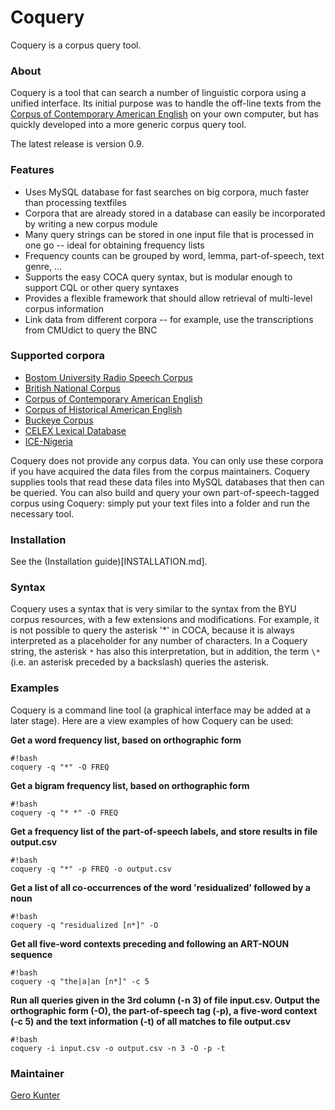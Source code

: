 # Coquery #

Coquery is a corpus query tool.

### About ###
Coquery is a tool that can search a number of linguistic corpora using a unified interface. Its initial purpose was to handle the off-line texts from the [Corpus of Contemporary American English](http://corpus.byu.edu/coca/) on your own computer, but has quickly developed into a more generic corpus query tool.

The latest release is version 0.9. 

### Features ###
* Uses MySQL database for fast searches on big corpora, much faster than processing textfiles
* Corpora that are already stored in a database can easily be incorporated by writing a new corpus module
* Many query strings can be stored in one input file that is processed in one go -- ideal for obtaining frequency lists
* Frequency counts can be grouped by word, lemma, part-of-speech, text genre, ...
* Supports the easy COCA query syntax, but is modular enough to support CQL or other query syntaxes
* Provides a flexible framework that should allow retrieval of multi-level corpus information
* Link data from different corpora -- for example, use the transcriptions from CMUdict to query the BNC

### Supported corpora ###
* [Bostom University Radio Speech Corpus](https://catalog.ldc.upenn.edu/LDC96S36)
* [British National Corpus](http://www.natcorp.ox.ac.uk/)
* [Corpus of Contemporary American English](http://corpus.byu.edu/coca/)
* [Corpus of Historical American English](http://corpus.byu.edu/coha/)
* [Buckeye Corpus](http://buckeyecorpus.osu.edu/)
* [CELEX Lexical Database](https://catalog.ldc.upenn.edu/LDC96L14)
* [ICE-Nigeria](http://sourceforge.net/projects/ice-nigeria/)

Coquery does not provide any corpus data. You can only use these corpora if you have acquired the data files from the corpus maintainers. Coquery supplies tools that read these data files into MySQL databases that then can be queried. You can also build and query your own part-of-speech-tagged corpus using Coquery: simply put your text files into a folder and run the necessary tool.

### Installation ###

See the (Installation guide)[INSTALLATION.md].

### Syntax ###
Coquery uses a syntax that is very similar to the syntax from the BYU corpus resources, with a few extensions and modifications. For example, it is not possible to query the asterisk '*' in COCA, because it is always interpreted as a placeholder for any number of characters. In a Coquery string, the asterisk ``*`` has also this interpretation, but in addition, the term ``\*`` (i.e. an asterisk preceded by a backslash) queries the asterisk.

### Examples ###

Coquery is a command line tool (a graphical interface may be added at a later stage). Here are a view examples of how Coquery can be used:

**Get a word frequency list, based on orthographic form**
```
#!bash
coquery -q "*" -O FREQ
```
**Get a bigram frequency list, based on orthographic form**
```
#!bash
coquery -q "* *" -O FREQ
```
**Get a frequency list of the part-of-speech labels, and store results in file output.csv**
```
#!bash
coquery -q "*" -p FREQ -o output.csv
```
**Get a list of all co-occurrences of the word 'residualized' followed by a noun**
```
#!bash
coquery -q "residualized [n*]" -O
```
**Get all five-word contexts preceding and following an ART-NOUN sequence**
```
#!bash
coquery -q "the|a|an [n*]" -c 5
```
**Run all queries given in the 3rd column (-n 3) of file input.csv. Output the orthographic form (-O), the part-of-speech tag (-p), a five-word context (-c 5) and the text information (-t) of all matches to file output.csv**
```
#!bash
coquery -i input.csv -o output.csv -n 3 -O -p -t
```

### Maintainer ###

[Gero Kunter](http://www.anglistik.hhu.de/sections/anglistik-iii-english-language-and-linguistics/facultystaff/detailseite-kunter.html)
